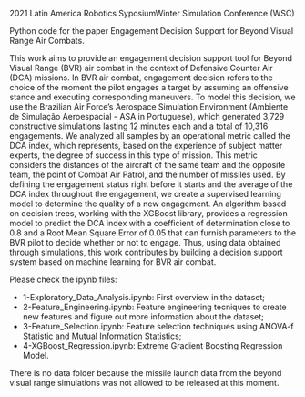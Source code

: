 2021 Latin America Robotics SyposiumWinter Simulation Conference (WSC)

Python code for the paper Engagement Decision Support for Beyond Visual Range Air Combats.

This work aims to provide an engagement decision support tool for Beyond Visual Range (BVR) air combat in the context of Defensive Counter Air (DCA) missions. In BVR air combat, engagement decision refers to the choice of the moment the pilot engages a target by assuming an offensive stance and executing corresponding maneuvers. To model this decision, we use the Brazilian Air Force’s Aerospace Simulation Environment (Ambiente de Simulação Aeroespacial - ASA in Portuguese), which generated 3,729 constructive simulations lasting 12 minutes each and a total of 10,316 engagements. We analyzed all samples by an operational metric called the DCA index, which represents, based on the experience of subject matter experts, the degree of success in this type of mission. This metric considers the distances of the aircraft of the same team and the opposite team, the point of Combat Air Patrol, and the number of missiles used. By defining the engagement status right before it starts and the average of the DCA index throughout the engagement, we create a supervised learning model to determine the quality of a new engagement. An algorithm based on decision trees, working with the XGBoost library, provides a regression model to predict the DCA index with a coefficient of determination close to 0.8 and a Root Mean Square Error of 0.05 that can furnish parameters to the BVR pilot to decide whether or not to engage. Thus, using data obtained through simulations, this work contributes by building a decision support system based on machine learning for BVR air combat.

Please check the ipynb files:

* 1-Exploratory_Data_Analysis.ipynb: First overview in the dataset;
* 2-Feature_Engineering.ipynb: Feature engineering tecniques to create new features and figure out more information about the dataset;
* 3-Feature_Selection.ipynb: Feature selection techniques using ANOVA-f Statistic and Mutual Information Statistics;
* 4-XGBoost_Regression.ipynb: Extreme Gradient Boosting Regression Model.

There is no data folder because the missile launch data from the beyond visual range simulations was not allowed to be released at this moment.
